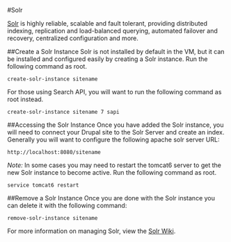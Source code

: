 #Solr

[Solr](http://lucene.apache.org/solr/) is highly reliable, scalable and fault tolerant, providing distributed indexing, replication and load-balanced querying, automated failover and recovery, centralized configuration and more.

##Create a Solr Instance
Solr is not installed by default in the VM, but it can be installed and configured easily by creating a Solr instance. Run the following command as root.

    create-solr-instance sitename

For those using Search API, you will want to run the following command as root instead.

    create-solr-instance sitename 7 sapi

##Accessing the Solr Instance
Once you have added the Solr instance, you will need to connect your Drupal site to the Solr Server and create an index. Generally you will want to configure the following apache solr server URL:

    http://localhost:8080/sitename

_*Note:*_ In some cases you may need to restart the tomcat6 server to get the new Solr instance to become active. Run the following command as root.

    service tomcat6 restart


##Remove a Solr Instance
Once you are done with the Solr instance you can delete it with the following command:

    remove-solr-instance sitename

For more information on managing Solr, view the [Solr Wiki](http://wiki.apache.org/solr/).